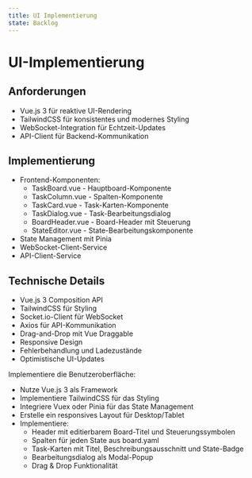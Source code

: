 ```yaml
---
title: UI Implementierung
state: Backlog
---
```

# UI-Implementierung

## Anforderungen

- Vue.js 3 für reaktive UI-Rendering
- TailwindCSS für konsistentes und modernes Styling
- WebSocket-Integration für Echtzeit-Updates
- API-Client für Backend-Kommunikation

## Implementierung

- Frontend-Komponenten:
  - TaskBoard.vue - Hauptboard-Komponente
  - TaskColumn.vue - Spalten-Komponente
  - TaskCard.vue - Task-Karten-Komponente
  - TaskDialog.vue - Task-Bearbeitungsdialog
  - BoardHeader.vue - Board-Header mit Steuerung
  - StateEditor.vue - State-Bearbeitungskomponente
- State Management mit Pinia
- WebSocket-Client-Service
- API-Client-Service

## Technische Details

- Vue.js 3 Composition API
- TailwindCSS für Styling
- Socket.io-Client für WebSocket
- Axios für API-Kommunikation
- Drag-and-Drop mit Vue Draggable
- Responsive Design
- Fehlerbehandlung und Ladezustände
- Optimistische UI-Updates

Implementiere die Benutzeroberfläche:
- Nutze Vue.js 3 als Framework
- Implementiere TailwindCSS für das Styling
- Integriere Vuex oder Pinia für das State Management
- Erstelle ein responsives Layout für Desktop/Tablet
- Implementiere:
  - Header mit editierbarem Board-Titel und Steuerungssymbolen
  - Spalten für jeden State aus board.yaml
  - Task-Karten mit Titel, Beschreibungsausschnitt und State-Badge
  - Bearbeitungsdialog als Modal-Popup
  - Drag & Drop Funktionalität 